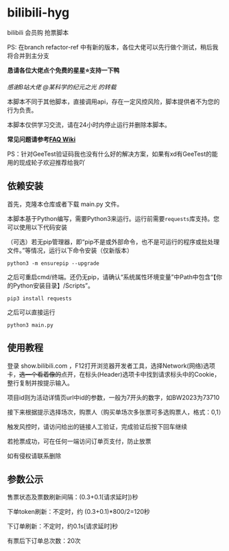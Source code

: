 # bilibili-hyg
bilibili 会员购 抢票脚本

PS: 在branch refactor-ref 中有新的版本，各位大佬可以先行做个测试，稍后我将合并到主分支

**恳请各位大佬点个免费的星星⭐️支持一下鸭**

*感谢B站大佬 @某科学的纪元之光 的转载*

本脚本不同于其他脚本，直接调用api，存在一定风控风险，脚本提供者不为您的行为负责。

本脚本仅供学习交流，请在24小时内停止运行并删除本脚本。

**常见问题请参考[FAQ Wiki](https://github.com/ZianTT/bilibili-hyg/wiki/FAQ)**

PS：针对GeeTest验证码我也没有什么好的解决方案，如果有xd有GeeTest的能用的现成轮子欢迎推荐给我吖

## 依赖安装

首先，克隆本仓库或者下载 main.py 文件。

本脚本基于Python编写，需要Python3来运行。运行前需要`requests`库支持。您可以使用以下代码安装

（可选）若无pip管理器，即“pip不是或外部命令，也不是可运行的程序或批处理文件。”等情况，运行以下命令安装（仅新版本）

```shell
python3 -m ensurepip --upgrade
```

之后可重启cmd/终端。还仍无pip，请确认“系统属性环境变量”中Path中包含“【你的Python安装目录】/Scripts”。

```shell
pip3 install requests
```

之后可以直接运行

```shell
python3 main.py
```

## 使用教程

登录 show.bilibili.com ，F12打开浏览器开发者工具，选择Network(网络)选项卡，~~选一个看着像的~~点开，在标头(Header)选项卡中找到请求标头中的Cookie，整行复制并按提示输入。

项目id则为活动详情页url中id的参数，一般为7开头的数字，如BW2023为73710

接下来根据提示选择场次，购票人（购买单场次多张票可多选购票人，格式：0,1）

触发风控时，请访问给出的链接人工验证，完成验证后按下回车继续

若抢票成功，可在任何一端访问订单页支付，防止放票

如有侵权请联系删除

## 参数公示

售票状态及票数刷新间隔：(0.3+0.1[请求延时])秒

下单token刷新：不定时，约 (0.3+0.1)*800/2=120秒

下订单刷新：不定时，约0.1s[请求延时]秒

有票后下订单总次数：20次
